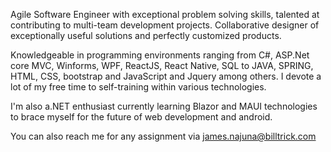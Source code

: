 Agile Software Engineer with exceptional problem solving skills, talented at contributing to multi-team development projects. Collaborative designer of exceptionally useful solutions and perfectly customized products.

Knowledgeable in programming environments ranging from C#, ASP.Net core MVC, Winforms, WPF, ReactJS, React Native, SQL to JAVA, SPRING, HTML, CSS, bootstrap and JavaScript and Jquery among others. I devote a lot of my free time to self-training within various technologies. 

I'm also a.NET enthusiast currently learning Blazor and MAUI technologies to brace myself for the future of web development and android.

You can also reach me for any assignment via james.najuna@billtrick.com

